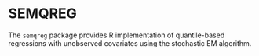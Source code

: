 # SEMQREG 

The ```semqreg``` package provides R implementation of quantile-based regressions with unobserved covariates using the stochastic EM algorithm.
